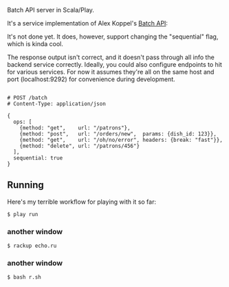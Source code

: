 Batch API server in Scala/Play.

It's a service implementation of Alex Koppel's  [Batch API](https://github.com/arsduo/batch_api):

It's not done yet. It does, however, support changing the "sequential" flag, which is kinda cool.

The response output isn't correct, and it doesn't pass through all info the backend service correctly.  Ideally, you could also configure endpoints to hit for various services. For now it assumes they're all on the same host and port (localhost:9292) for convenience during development.



```

# POST /batch
# Content-Type: application/json

{
  ops: [
    {method: "get",    url: "/patrons"},
    {method: "post",   url: "/orders/new",  params: {dish_id: 123}},
    {method: "get",    url: "/oh/no/error", headers: {break: "fast"}},
    {method: "delete", url: "/patrons/456"}
  ],
  sequential: true
}
```



## Running

Here's my terrible workflow for playing with it so far:

```
$ play run
```
### another window
```
$ rackup echo.ru
```
### another window

```
$ bash r.sh
```
